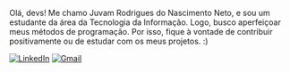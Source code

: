 Olá, devs! Me chamo Juvam Rodrigues do Nascimento Neto, e sou um estudante da área da Tecnologia da Informação. 
Logo, busco aperfeiçoar meus métodos de programação. Por isso, fique à vontade de contribuir positivamente ou de estudar 
com os meus projetos. :)

[![LinkedIn](https://img.shields.io/badge/LinkedIn-0077B5?style=for-the-badge&logo=linkedin&logoColor=white)](https://www.linkedin.com/in/juvamrodrigues/)
[![Gmail](https://img.shields.io/badge/Gmail-ce3d37?style=for-the-badge&logo=gmail&logoColor=white)](mailto:juvamrodrigues17@gmail.com)
